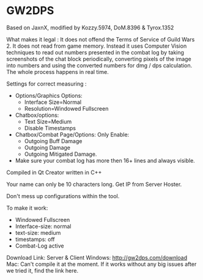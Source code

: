 # GW2DPS
Based on JaxnX, modified by Kozzy.5974, DoM.8396 & Tyrox.1352

What makes it legal : It does not offend the Terms of Service of Guild Wars 2. It does not read from game memory. Instead it uses Computer Vision techniques to read out numbers presented in the combat log by taking screenshots of the chat block periodically, converting pixels of the image into numbers and using the converted numbers for dmg / dps calculation. The whole process happens in real time.

Settings for correct measuring : 
 - Options/Graphics Options: 
    - Interface Size=Normal
    - Resolution=Windowed Fullscreen
 - Chatbox/options: 
    - Text Size=Medium
    - Disable Timestamps
 - Chatbox/Combat Page/Options: Only Enable:
    - Outgoing Buff Damage
    - Outgoing Damage
    - Outgoing Mitigated Damage. 
 - Make sure your combat log has more then 16+ lines and always visible.

Compiled in Qt Creator written in C++

Your name can only be 10 characters long.
Get IP from Server Hoster.

Don't mess up configurations within the tool.

To make it work:
 - Windowed Fullscreen
 - Interface-size: normal
 - text-size: medium
 - timestamps: off
 - Combat-Log active
 
Download Link: Server & Client
Windows: http://gw2dps.com/download
Mac: Can't compile it at the moment. If it works without any big issues after we tried it, find the link here.
